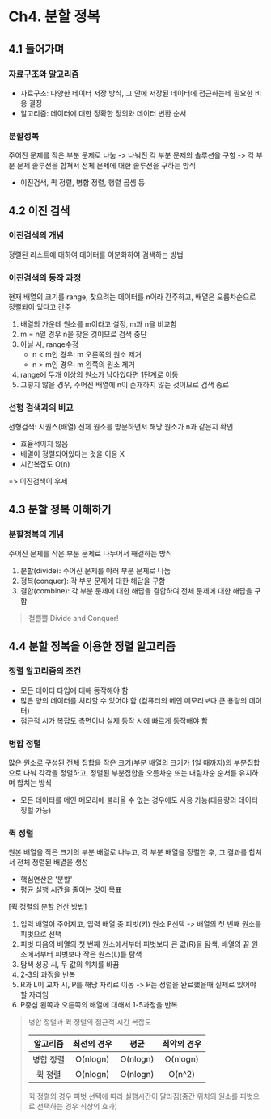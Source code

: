 # Ch4. 분할 정복
## 4.1 들어가며

### 자료구조와 알고리즘
* 자료구조: 다양한 데이터 저장 방식, 그 안에 저장된 데이터에 접근하는데 필요한 비용 결정
* 알고리즘: 데이터에 대한 정확한 정의와 데이터 변환 순서

### 분할정복
주어진 문제를 작은 부분 문제로 나눔 -> 나눠진 각 부분 문제의 솔루션을 구함 -> 각 부분 문제 솔루션을 합쳐서 전체 문제에 대한 솔루션을 구하는 방식
* 이진검색, 퀵 정렬, 병합 정렬, 행렬 곱셈 등


## 4.2 이진 검색
### 이진검색의 개념
정렬된 리스트에 대하여 데이터를 이분화하여 검색하는 방법

### 이진검색의 동작 과정
현재 배열의 크기를 range, 찾으려는 데이터를 n이라 간주하고, 배열은 오름차순으로 정렬되어 있다고 간주
1. 배열의 가운데 원소를 m이라고 설정, m과 n을 비교함
2. m = n일 경우 n을 찾은 것이므로 검색 중단
3. 아닐 시, range수정
   * n < m인 경우: m 오른쪽의 원소 제거
   * n > m인 경우: m 왼쪽의 원소 제거
4. range에 두개 이상의 원소가 남아있다면 1단계로 이동
5. 그렇지 않을 경우, 주어진 배열에 n이 존재하지 않는 것이므로 검색 종료

### 선형 검색과의 비교
선형검색: 시퀀스(배열) 전체 원소를 방문하면서 해당 원소가 n과 같은지 확인
* 효율적이지 않음
* 배열이 정렬되어있다는 것을 이용 X
* 시간복잡도 O(n)

=> 이진검색이 우세

## 4.3 분할 정복 이해하기
### 분할정복의 개념
주어진 문제를 작은 부분 문제로 나누어서 해결하는 방식

1. 분할(divide): 주어진 문제를 야러 부분 문제로 나눔
2. 정복(conquer): 각 부분 문제에 대한 해답을 구함
3. 결합(combine): 각 부분 문제에 대한 해답을 결합하여 전체 문제에 대한 해답을 구함

> 철쁠쁠 Divide and Conquer!


## 4.4 분할 정복을 이용한 정렬 알고리즘
### 정렬 알고리즘의 조건
* 모든 데이터 타입에 대해 동작해야 함
* 많은 양의 데이터를 처리할 수 있어야 함 (컴퓨터의 메인 메모리보다 큰 용량의 데이터)
* 점근적 시가 복잡도 측면이나 실제 동작 시에 빠르게 동작해야 함

### 병합 정렬
많은 원소로 구성된 전체 집합을 작은 크기(부분 배열의 크기가 1일 때까지)의 부분집합으로 나눠 각각을 정렬하고, 정렬된 부분집합을 오름차순 또는 내림차순 순서를 유지하며 합치는 방식
* 모든 데이터를 메인 메모리에 불러올 수 없는 경우에도 사용 가능(대용량의 데이터 정렬 가능)

### 퀵 정렬
원본 배열을 작은 크기의 부분 배열로 나누고, 각 부분 배열을 정렬한 후, 그 결과를 합쳐서 전체 정렬된 배열을 생성
* 핵심연산은 '분할'
* 평균 실행 시간을 줄이는 것이 목표

[퀵 정렬의 분할 연산 방법]
1. 입력 배열이 주어지고, 입력 배열 중 피벗(키) 원소 P선택 -> 배열의 첫 번째 원소를 피벗으로 선택
2. 피벗 다음의 배열의 첫 번째 원소에서부터 피벗보다 큰 값(R)을 탐색, 배열의 끝 원소에서부터 피벗보다 작은 원소(L)를 탐색
3. 탐색 성공 시, 두 값의 위치를 바꿈
4. 2-3의 과정을 반복
5. R과 L이 교차 시, P를 해당 자리로 이동 -> P는 정렬을 완료했을때 실제로 있어야 할 자리임
6. P중심 왼쪽과 오른쪽의 배열에 대해서 1-5과정을 반복

> 병합 정렬과 퀵 정렬의 점근적 시간 복잡도
> 
> |알고리즘|  최선의 경우  |   평균     |  최악의 경우   |
> |:--------:|:--------:|:---------:|:---:|
> |병합 정렬| O(nlogn) | O(nlogn) | O(nlogn)  |
> |퀵 정렬| O(nlogn) | O(nlogn) |  O(n^2)   |
> 
> 퀵 정렬의 경우 피벗 선택에 따라 실행시간이 달라짐(중간 위치의 원소를 피벗으로 선택하는 경우 최상의 효과)